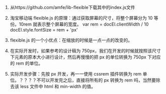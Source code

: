 1. 从https://github.com/amfe/lib-flexible下载其中的index.js文件

2. 淘宝移动端 flexible.js 的原理：通过获取屏幕的尺寸，将整个屏幕分为 10 等份。10rem 就表示整个屏幕的宽度。
   var rem = docEl.clientWidth / 10
   docEl.style.fontSize = rem + 'px'

3. flexible.js 的一个小优点：在缩放的时候是一点一点的改变的。

4. 在实际开发时，如果参考的设计稿为 750px，我们在开发的时候就按照该尺寸下元素的原本大小进行设计，然后再慢慢的把 px 的单位转换为 750px 下对应的 rem 的单位。

5. 实际开发步骤：先按 px 开发，再一一使用 cssrem 插件转换为 rem 单位。？？？？不可以开发完之后，直接将所有的 px 转换为 rem 吗，当然要除去该 less 文件中 html 和 min-width 的值。
